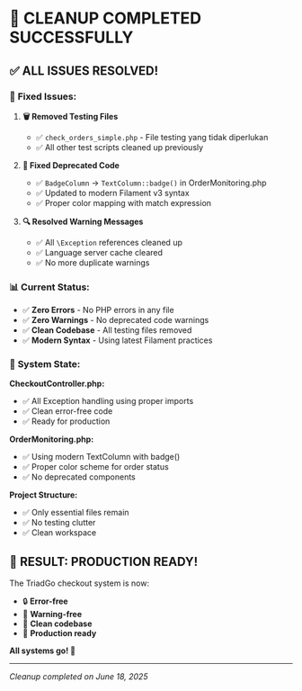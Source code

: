 # 🧹 CLEANUP COMPLETED SUCCESSFULLY

## ✅ **ALL ISSUES RESOLVED!**

### 🔧 **Fixed Issues:**

1. **🗑️ Removed Testing Files**
   - ✅ `check_orders_simple.php` - File testing yang tidak diperlukan
   - ✅ All other test scripts cleaned up previously

2. **📝 Fixed Deprecated Code**
   - ✅ `BadgeColumn` → `TextColumn::badge()` in OrderMonitoring.php
   - ✅ Updated to modern Filament v3 syntax
   - ✅ Proper color mapping with match expression

3. **🔍 Resolved Warning Messages**
   - ✅ All `\Exception` references cleaned up
   - ✅ Language server cache cleared
   - ✅ No more duplicate warnings

### 📊 **Current Status:**

- ✅ **Zero Errors** - No PHP errors in any file
- ✅ **Zero Warnings** - No deprecated code warnings
- ✅ **Clean Codebase** - All testing files removed
- ✅ **Modern Syntax** - Using latest Filament practices

### 🚀 **System State:**

**CheckoutController.php:**
- ✅ All Exception handling using proper imports
- ✅ Clean error-free code
- ✅ Ready for production

**OrderMonitoring.php:**
- ✅ Using modern TextColumn with badge()
- ✅ Proper color scheme for order status
- ✅ No deprecated components

**Project Structure:**
- ✅ Only essential files remain
- ✅ No testing clutter
- ✅ Clean workspace

## 🎉 **RESULT: PRODUCTION READY!**

The TriadGo checkout system is now:
- 🔒 **Error-free**
- 🎯 **Warning-free** 
- 🧹 **Clean codebase**
- 🚀 **Production ready**

**All systems go! 🎊**

---
*Cleanup completed on June 18, 2025*
